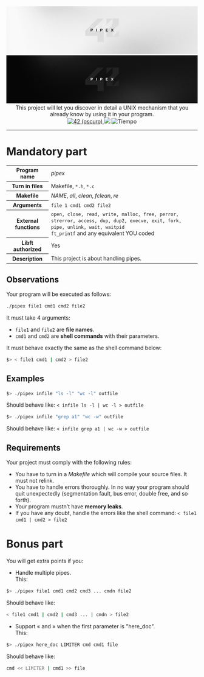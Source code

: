 <div align="center">
    <img src="https://github.com/15Galan/42_project-readmes/blob/master/banners/cursus/projects/pipex-light.png?raw=true#gh-light-mode-only" alt="Banner (claro)" />
    <img src="https://github.com/15Galan/42_project-readmes/blob/master/banners/cursus/projects/pipex-dark.png?raw=true#gh-dark-mode-only" alt="Banner (oscuro)" />
    <br>
    This project will let you discover in detail a UNIX mechanism that you already know
by using it in your program.
    <br>
    <a href='https://profile.intra.42.fr/users/alvega-g' target="_blank">
        <img alt='42 (oscuro)' src='https://img.shields.io/badge/Málaga-black?style=flat&logo=42&logoColor=white'/>
    </a>
    <img src="https://img.shields.io/badge/score- 125%20%2F%20100-success?color=%2312bab9&style=flat" />
    <img src="https://wakatime.com/badge/user/018cd069-7ab6-4658-9d62-78d9b3970dd2/project/018cd069-ed6a-4aad-961f-bb95404cfd4c.svg" alt="Tiempo" />
</div>

---

# Mandatory part

<table>
  <tr>
    <th>Program name</th>
    <td><em>pipex</em></td>
  </tr>
  <tr>
    <th>Turn in files</th>
    <td>Makefile, <code>*.h</code>, <code>*.c</code></td>
  </tr>
  <tr>
	<th>Makefile</th>
	<td><em>NAME</em>, <em>all</em>, <em>clean</em>, <em>fclean</em>, <em>re</em></td>
  </tr>
  <tr>
    <th>Arguments</th>
    <td><code>file 1 cmd1 cmd2 file2</code></td>
  </tr>
  <tr>
    <th>External functions</th>
    <td> <code>open, close, read, write, malloc, free, perror, strerror, access, dup, dup2, execve, exit, fork, pipe, unlink, wait, waitpid</code><br><code>ft_printf</code> and any equivalent YOU coded</td>
  </tr>
  <tr>
	<th>Libft authorized</th>
	<td>Yes</td>
  </td>
  <tr>
    <th>Description</th>
    <td>This project is about handling pipes.</td>
  </tr>
</table>

## Observations

Your program will be executed as follows:
``` bash
./pipex file1 cmd1 cmd2 file2
```
It must take 4 arguments:
- ``file1`` and ``file2`` are __file names__.
- ``cmd1`` and ``cmd2`` are __shell commands__ with their parameters.

It must behave exactly the same as the shell command below:
``` bash
$> < file1 cmd1 | cmd2 > file2
```	

## Examples
``` bash
$> ./pipex infile "ls -l" "wc -l" outfile
```
Should behave like: ``< infile ls -l | wc -l > outfile``
``` bash
$> ./pipex infile "grep a1" "wc -w" outfile
```
Should behave like: ``< infile grep a1 | wc -w > outfile``

## Requirements

Your project must comply with the following rules:
- You have to turn in a _Makefile_ which will compile your source files. It must not
relink.
- You have to handle errors thoroughly. In no way your program should quit unexpectedly (segmentation fault, bus error, double free, and so forth).
- Your program mustn’t have __memory leaks__.
- If you have any doubt, handle the errors like the shell command:
``< file1 cmd1 | cmd2 > file2``
# Bonus part

You will get extra points if you:
- Handle multiple pipes.<br>
This:
``` bash
$> ./pipex file1 cmd1 cmd2 cmd3 ... cmdn file2
```
Should behave like:
``` bash
< file1 cmd1 | cmd2 | cmd3 ... | cmdn > file2
```
- Support « and » when the first parameter is "here_doc".<br>
This:
``` bash
$> ./pipex here_doc LIMITER cmd cmd1 file
```
Should behave like:
``` bash
cmd << LIMITER | cmd1 >> file
```
